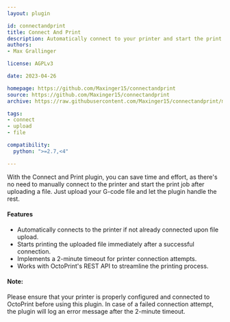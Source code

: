 ```yaml
---
layout: plugin

id: connectandprint
title: Connect And Print
description: Automatically connect to your printer and start the print job on file upload
authors:
- Max Grallinger

license: AGPLv3

date: 2023-04-26

homepage: https://github.com/Maxinger15/connectandprint
source: https://github.com/Maxinger15/connectandprint
archive: https://raw.githubusercontent.com/Maxinger15/connectandprint/master/connectandprint.py

tags:
- connect
- upload
- file

compatibility:
  python: ">=2.7,<4"

---
```


With the Connect and Print plugin, you can save time and effort, as there's no need to manually connect to the printer and start the print job after uploading a file. 
Just upload your G-code file and let the plugin handle the rest.

#### Features

- Automatically connects to the printer if not already connected upon file upload.
- Starts printing the uploaded file immediately after a successful connection.
- Implements a 2-minute timeout for printer connection attempts.
- Works with OctoPrint's REST API to streamline the printing process.

#### Note: 
Please ensure that your printer is properly configured and connected to OctoPrint before using this plugin. 
In case of a failed connection attempt, the plugin will log an error message after the 2-minute timeout.

